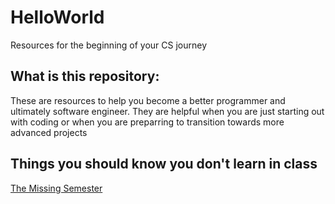 # HelloWorld
Resources for the beginning of your CS journey

## What is this repository: 

These are resources to help you become a better programmer and ultimately software engineer. They are helpful when you are just starting out with coding or
when you are preparring to transition towards more advanced projects

## Things you should know you don't learn in class

[The Missing Semester](https://missing.csail.mit.edu/)
